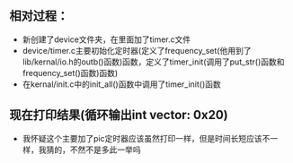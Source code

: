 ## 相对过程：
- 新创建了device文件夹，在里面加了timer.c文件
- device/timer.c主要初始化定时器(定义了frequency_set(他用到了lib/kernal/io.h的outb()函数)函数，定义了timer_init(调用了put_str()函数和frequency_set()函数)函数)
- 在kernal/init.c中的init_all()函数中调用了timer_init()函数
## 现在打印结果(循环输出int vector: 0x20)
- 我怀疑这个主要加了pic定时器应该虽然打印一样，但是时间长短应该不一样，我猜的，不然不是多此一举吗